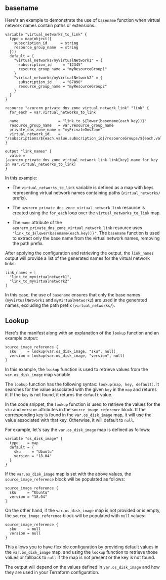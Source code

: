 ## basename

Here's an example to demonstrate the use of `basename` function when virtual network names contain paths or extensions:

```hcl
variable "virtual_networks_to_link" {
  type = map(object({
    subscription_id      = string
    resource_group_name  = string
  }))
  default = {
    "virtual_networks/myVirtualNetwork1" = {
      subscription_id     = "12345"
      resource_group_name = "myResourceGroup1"
    }
    "virtual_networks/myVirtualNetwork2" = {
      subscription_id     = "67890"
      resource_group_name = "myResourceGroup2"
    }
  }
}

resource "azurerm_private_dns_zone_virtual_network_link" "link" {
  for_each = var.virtual_networks_to_link

  name                  = "link_to_${lower(basename(each.key))}"
  resource_group_name   = var.resource_group_name
  private_dns_zone_name = "myPrivateDnsZone"
  virtual_network_id    = "/subscriptions/${each.value.subscription_id}/resourceGroups/${each.value.resource_group_name}/providers/Microsoft.Network/virtualNetworks/${each.key}"
}

output "link_names" {
  value = [azurerm_private_dns_zone_virtual_network_link.link[key].name for key in var.virtual_networks_to_link]
}
```

In this example:

- The `virtual_networks_to_link` variable is defined as a map with keys representing virtual network names containing paths (`virtual_networks/` prefix).

- The `azurerm_private_dns_zone_virtual_network_link` resource is created using the `for_each` loop over the `virtual_networks_to_link` map.

- The `name` attribute of the `azurerm_private_dns_zone_virtual_network_link` resource uses `"link_to_${lower(basename(each.key))}"`. The `basename` function is used to extract only the base name from the virtual network names, removing the path prefix.

After applying the configuration and retrieving the output, the `link_names` output will provide a list of the generated names for the virtual network links:

```
link_names = [
  "link_to_myvirtualnetwork1",
  "link_to_myvirtualnetwork2"
]
```

In this case, the use of `basename` ensures that only the base names (`myVirtualNetwork1` and `myVirtualNetwork2`) are used in the generated names, excluding the path prefix (`virtual_networks/`).

## Lookup

Here's the manifest along with an explanation of the `lookup` function and an example output:

```hcl
source_image_reference {
  sku     = lookup(var.os_disk_image, "sku", null)
  version = lookup(var.os_disk_image, "version", null)
}
```

In this example, the `lookup` function is used to retrieve values from the `var.os_disk_image` map variable.

The `lookup` function has the following syntax: `lookup(map, key, default)`. It searches for the value associated with the given `key` in the `map` and returns it. If the `key` is not found, it returns the `default` value.

In the code snippet, the `lookup` function is used to retrieve the values for the `sku` and `version` attributes in the `source_image_reference` block. If the corresponding key is found in the `var.os_disk_image` map, it will use the value associated with that key. Otherwise, it will default to `null`.

For example, let's say the `var.os_disk_image` map is defined as follows:

```hcl
variable "os_disk_image" {
  type    = map
  default = {
    sku     = "Ubuntu"
    version = "18.04"
  }
}
```

If the `var.os_disk_image` map is set with the above values, the `source_image_reference` block will be populated as follows:

```hcl
source_image_reference {
  sku     = "Ubuntu"
  version = "18.04"
}
```

On the other hand, if the `var.os_disk_image` map is not provided or is empty, the `source_image_reference` block will be populated with `null` values:

```hcl
source_image_reference {
  sku     = null
  version = null
}
```

This allows you to have flexible configuration by providing default values in the `var.os_disk_image` map, and using the `lookup` function to retrieve those values or fallback to `null` if the map is not present or the key is not found.

The output will depend on the values defined in `var.os_disk_image` and how they are used in your Terraform configuration.